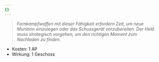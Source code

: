 ```yaml
---
{}
---
```

> *Fernkampfwaffen mit dieser Fähigkeit erfordern Zeit, um neue Munition einzulegen oder das Schussgerät vorzubereiten. Der Held muss strategisch vorgehen, um den richtigen Moment zum Nachladen zu finden.*  
  
- Kosten: 1 AP  
- Wirkung: 1 Geschoss